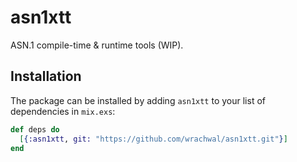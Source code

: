 asn1xtt
=======

ASN.1 compile-time & runtime tools (WIP).

## Installation

The package can be installed by adding `asn1xtt` to your list of dependencies in `mix.exs`:

```elixir
def deps do
  [{:asn1xtt, git: "https://github.com/wrachwal/asn1xtt.git"}]
end
```
